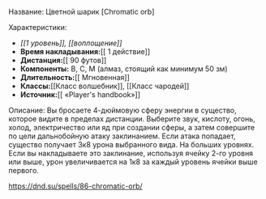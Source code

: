 Название: Цветной шарик \[Chromatic orb] 

Характеристики:
- *[[1 уровень]], [[воплощение]]*
- **Время накладывания:**[[ 1 действие]]
- **Дистанция:**[[ 90 футов]]
- **Компоненты:** В, С, М (алмаз, стоящий как минимум 50 зм)
- **Длительность:**[[ Мгновенная]]
- **Классы:**[[Класс  волшебник]], [[Класс чародей]]
- **Источник:**[[ «Player's handbook»]]

Описание:
Вы бросаете 4-дюймовую сферу энергии в существо, которое видите в пределах дистанции. Выберите звук, кислоту, огонь, холод, электричество или яд при создании сферы, а затем совершите по цели дальнобойную атаку заклинанием. Если атака попадает, существо получает 3к8 урона выбранного вида.
На больших уровнях. Если вы накладываете это заклинание, используя ячейку 2-го уровня или выше, урон увеличивается на 1к8 за каждый уровень ячейки выше первого.

https://dnd.su/spells/86-chromatic-orb/